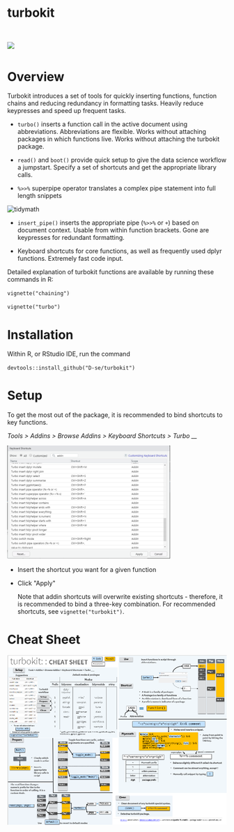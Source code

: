 # turbokit

# ![](http://cranlogs-dev.r-pkg.org/badges/%3Cpackagename%3E)

# Overview

Turbokit introduces a set of tools for quickly inserting functions, function chains and reducing redundancy in formatting tasks. Heavily reduce keypresses and speed up frequent tasks.

-   `turbo()` inserts a function call in the active document using abbreviations. Abbreviations are flexible. Works without attaching packages in which functions live. Works without attaching the turbokit package.

-   `read()` and `boot()` provide quick setup to give the data science workflow a jumpstart. Specify a set of shortcuts and get the appropriate library calls.

<!-- -->

-   `%>>%` superpipe operator translates a complex pipe statement into full length snippets

<img src="https://user-images.githubusercontent.com/59521296/115900266-55682080-a492-11eb-9900-132af0de617d.gif" alt="tidymath" width="417"/>

-   `insert_pipe()` inserts the appropriate pipe (`%>>%` or `+`) based on document context. Usable from within function brackets. Gone are keypresses for redundant formatting.

-   Keyboard shortcuts for core functions, as well as frequently used dplyr functions. Extremely fast code input.

Detailed explanation of turbokit functions are available by running these commands in R:

`vignette("chaining")`

`vignette("turbo")`

# Installation

Within R, or RStudio IDE, run the command

`devtools::install_github("D-se/turbokit")`

# Setup

To get the most out of the package, it is recommended to bind shortcuts to key functions.

*Tools \> Addins \> Browse Addins \> Keyboard Shortcuts \> Turbo \_\_*

<img src="images/shortcuts.png" width="374"/>

-   Insert the shortcut you want for a given function

-   Click "Apply"

    Note that addin shortcuts will overwrite existing shortcuts - therefore, it is recommended to bind a three-key combination. For recommended shortcuts, see `vignette("turbokit")`.

# Cheat Sheet

[![](images/cheatsheetthumb.png)](https://github.com/D-Se/turbokitcheatsheet/blob/main/turbokit.pdf)
